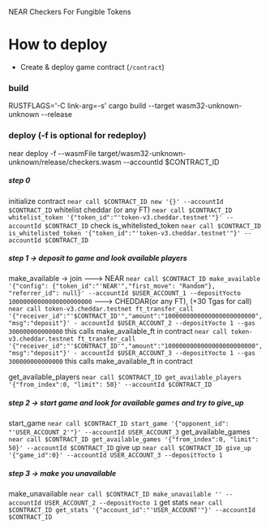 NEAR Checkers For Fungible Tokens

How to deploy
==================

- Create & deploy game contract (`/contract`)
### build
RUSTFLAGS='-C link-arg=-s' cargo build --target wasm32-unknown-unknown --release

### deploy (-f is optional for redeploy)
near deploy -f --wasmFile target/wasm32-unknown-unknown/release/checkers.wasm --accountId $CONTRACT_ID

##### step 0

initialize contract
`near call $CONTRACT_ID new '{}' --accountId $CONTRACT_ID`
whitelist cheddar (or any FT)
`near call $CONTRACT_ID whitelist_token '{"token_id":"'token-v3.cheddar.testnet'"}' --accountId $CONTRACT_ID`
check is_whitelisted_token
`near call $CONTRACT_ID is_whitelisted_token '{"token_id":"'token-v3.cheddar.testnet'"}' --accountId $CONTRACT_ID`

##### step 1 -> deposit to game and look available players

make_available -> join
---> NEAR
`near call $CONTRACT_ID make_available '{"config": {"token_id":"'NEAR'","first_move": "Random"}, "referrer_id": null}' --accountId
$USER_ACCOUNT_1 --depositYocto 10000000000000000000000`
---> CHEDDAR(or any FT), (+30 Tgas for call)
`near call token-v3.cheddar.testnet ft_transfer_call '{"receiver_id":"'$CONTRACT_ID'","amount":"1000000000000000000000000", "msg":"deposit"}' -
accountId $USER_ACCOUNT_2 --depositYocto 1 --gas 300000000000000` this calls make_available_ft in contract
`near call token-v3.cheddar.testnet ft_transfer_call '{"receiver_id":"'$CONTRACT_ID'","amount":"1000000000000000000000000", "msg":"deposit"}' -
accountId $USER_ACCOUNT_3 --depositYocto 1 --gas 300000000000000` this calls make_available_ft in contract

get_available_players
`near call $CONTRACT_ID get_available_players '{"from_index":0, "limit": 50}' --accountId $CONTRACT_ID`

##### step 2 -> start game and look for available games and try to give_up
start_game
`near call $CONTRACT_ID start_game '{"opponent_id": "'USER_ACCOUNT_2'"}' --accountId USER_ACCOUNT_3`
get_available_games
`near call $CONTRACT_ID get_available_games '{"from_index":0, "limit": 50}' --accountId $CONTRACT_ID` 
give up
`near call $CONTRACT_ID give_up '{"game_id":0}' --accountId USER_ACCOUNT_3 --depositYocto 1`
##### step 3 -> make you unavailable
make_unavailable
`near call $CONTRACT_ID make_unavailable '' --accountId USER_ACCOUNT_2 --depositYocto 1` 
get stats
`near call $CONTRACT_ID get_stats '{"account_id":"'USER_ACCOUNT'"}' --accountId $CONTRACT_ID`






